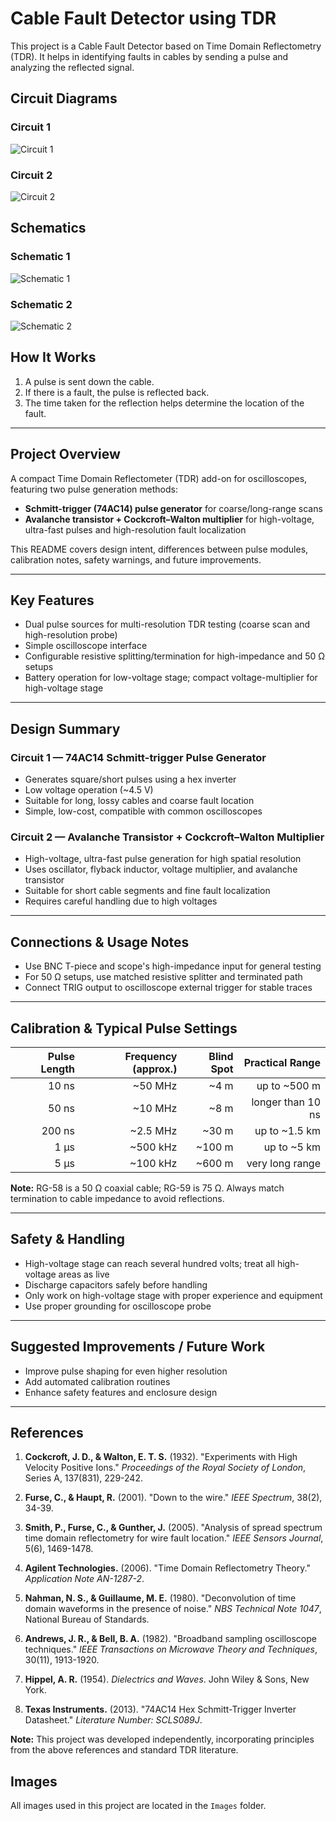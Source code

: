 # Cable Fault Detector using TDR

This project is a Cable Fault Detector based on Time Domain Reflectometry (TDR). It helps in identifying faults in cables by sending a pulse and analyzing the reflected signal.

## Circuit Diagrams

### Circuit 1
![Circuit 1](Images/Circuit%201.jpeg)

### Circuit 2
![Circuit 2](Images/Circuit%202.jpeg)

## Schematics

### Schematic 1
![Schematic 1](Images/Schematic%201.jpg)

### Schematic 2
![Schematic 2](Images/Schematic%202.jpg)

## How It Works

1. A pulse is sent down the cable.
2. If there is a fault, the pulse is reflected back.
3. The time taken for the reflection helps determine the location of the fault.

---

## Project Overview

A compact Time Domain Reflectometer (TDR) add-on for oscilloscopes, featuring two pulse generation methods:
- **Schmitt-trigger (74AC14) pulse generator** for coarse/long-range scans
- **Avalanche transistor + Cockcroft–Walton multiplier** for high-voltage, ultra-fast pulses and high-resolution fault localization

This README covers design intent, differences between pulse modules, calibration notes, safety warnings, and future improvements.

---

## Key Features

- Dual pulse sources for multi-resolution TDR testing (coarse scan and high-resolution probe)
- Simple oscilloscope interface
- Configurable resistive splitting/termination for high-impedance and 50 Ω setups
- Battery operation for low-voltage stage; compact voltage-multiplier for high-voltage stage

---

## Design Summary

### Circuit 1 — 74AC14 Schmitt-trigger Pulse Generator
- Generates square/short pulses using a hex inverter
- Low voltage operation (~4.5 V)
- Suitable for long, lossy cables and coarse fault location
- Simple, low-cost, compatible with common oscilloscopes

### Circuit 2 — Avalanche Transistor + Cockcroft–Walton Multiplier
- High-voltage, ultra-fast pulse generation for high spatial resolution
- Uses oscillator, flyback inductor, voltage multiplier, and avalanche transistor
- Suitable for short cable segments and fine fault localization
- Requires careful handling due to high voltages

---

## Connections & Usage Notes

- Use BNC T-piece and scope's high-impedance input for general testing
- For 50 Ω setups, use matched resistive splitter and terminated path
- Connect TRIG output to oscilloscope external trigger for stable traces

---

## Calibration & Typical Pulse Settings

| Pulse Length | Frequency (approx.) | Blind Spot | Practical Range |
|-------------:|--------------------:|-----------:|----------------:|
| 10 ns        | ~50 MHz             | ~4 m       | up to ~500 m    |
| 50 ns        | ~10 MHz             | ~8 m       | longer than 10 ns|
| 200 ns       | ~2.5 MHz            | ~30 m      | up to ~1.5 km   |
| 1 µs         | ~500 kHz            | ~100 m     | up to ~5 km     |
| 5 µs         | ~100 kHz            | ~600 m     | very long range |

**Note:** RG-58 is a 50 Ω coaxial cable; RG-59 is 75 Ω. Always match termination to cable impedance to avoid reflections.

---

## Safety & Handling

- High-voltage stage can reach several hundred volts; treat all high-voltage areas as live
- Discharge capacitors safely before handling
- Only work on high-voltage stage with proper experience and equipment
- Use proper grounding for oscilloscope probe

---

## Suggested Improvements / Future Work

- Improve pulse shaping for even higher resolution
- Add automated calibration routines
- Enhance safety features and enclosure design

---

## References

1. **Cockcroft, J. D., & Walton, E. T. S.** (1932). "Experiments with High Velocity Positive Ions." *Proceedings of the Royal Society of London*, Series A, 137(831), 229-242.

2. **Furse, C., & Haupt, R.** (2001). "Down to the wire." *IEEE Spectrum*, 38(2), 34-39.

3. **Smith, P., Furse, C., & Gunther, J.** (2005). "Analysis of spread spectrum time domain reflectometry for wire fault location." *IEEE Sensors Journal*, 5(6), 1469-1478.

4. **Agilent Technologies.** (2006). "Time Domain Reflectometry Theory." *Application Note AN-1287-2*.

5. **Nahman, N. S., & Guillaume, M. E.** (1980). "Deconvolution of time domain waveforms in the presence of noise." *NBS Technical Note 1047*, National Bureau of Standards.

6. **Andrews, J. R., & Bell, B. A.** (1982). "Broadband sampling oscilloscope techniques." *IEEE Transactions on Microwave Theory and Techniques*, 30(11), 1913-1920.

7. **Hippel, A. R.** (1954). *Dielectrics and Waves*. John Wiley & Sons, New York.

8. **Texas Instruments.** (2013). "74AC14 Hex Schmitt-Trigger Inverter Datasheet." *Literature Number: SCLS089J*.

**Note:** This project was developed independently, incorporating principles from the above references and standard TDR literature.

## Images

All images used in this project are located in the `Images` folder.
